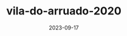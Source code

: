 ---
layout: note-image
parent: ../notas
title: vila-do-arruado-2020
date: 2023-09-17
metatitle: Vila do Arruado
categories: imagem, vila do arruado, warp
description: Vila do Arruado
year: 2020
cover-image: https://www.historiadorecife.com/images/cover.jpg
---